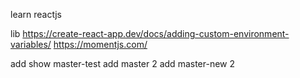 learn reactjs

lib
https://create-react-app.dev/docs/adding-custom-environment-variables/
https://momentjs.com/

add show master-test
add master 2
add master-new 2

